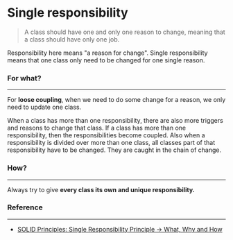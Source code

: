 # Single responsibility

>A class should have one and only one reason to change, meaning that a class should have only one job.

Responsibility here means "a reason for change". Single responsibility means that one class only need to be changed for one single reason.

### For what?
-----
For **loose coupling**, when we need to do some change for a reason, we only need to update one class.

When a class has more than one responsibility, there are also more triggers and reasons to change that class. If a class has more than one responsibility, then the responsibilities become coupled. Also when a responsibility is divided over more than one class, all classes part of that responsibility have to be changed. They are caught in the chain of change.

### How?
-----

Always try to give **every class its own and unique responsibility.**

### Reference
----------
* [SOLID Principles: Single Responsibility Principle -> What, Why and How](http://www.codeproject.com/Articles/611593/SOLID-Principles-Single-Respons)
